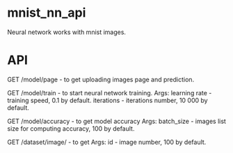 # mnist_nn_api

Neural network works with mnist images.

# API

GET
/model/page - to get uploading images page and prediction.

GET
/model/train - to start neural network training.
Args:
learning rate - training speed, 0.1 by default.
iterations - iterations number, 10 000 by default.

GET
/model/accuracy - to get model accuracy
Args:
batch_size - images list size for computing accuracy, 100 by default.

GET
/dataset/image/ - to get
Args:
id - image number, 100 by default.

